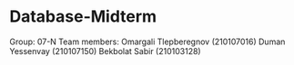 # Database-Midterm
Group: 07-N
Team members: 
Omargali Tlepberegnov (210107016)
Duman Yessenvay (210107150)
Bekbolat Sabir (210103128)
